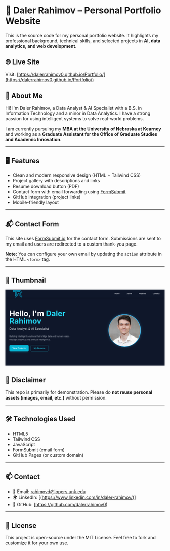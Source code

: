 # 💼 Daler Rahimov – Personal Portfolio Website

This is the source code for my personal portfolio website. It highlights my professional background, technical skills, and selected projects in **AI, data analytics, and web development**.

## 🌐 Live Site
Visit: [https://dalerrahimov0.github.io/Portfolio/](https://dalerrahimov0.github.io/Portfolio/)

## 🧠 About Me
Hi! I'm Daler Rahimov, a Data Analyst & AI Specialist with a B.S. in Information Technology and a minor in Data Analytics. I have a strong passion for using intelligent systems to solve real-world problems.

I am currently pursuing my **MBA at the University of Nebraska at Kearney** and working as a **Graduate Assistant for the Office of Graduate Studies and Academic Innovation**.

---

## 🖥️ Features

- Clean and modern responsive design (HTML + Tailwind CSS)
- Project gallery with descriptions and links
- Resume download button (PDF)
- Contact form with email forwarding using [FormSubmit](https://formsubmit.io)
- GitHub integration (project links)
- Mobile-friendly layout

---

## 📬 Contact Form

This site uses [FormSubmit.io](https://formsubmit.io) for the contact form. Submissions are sent to my email and users are redirected to a custom thank-you page.

**Note:** You can configure your own email by updating the `action` attribute in the HTML `<form>` tag.

---

## 📸 Thumbnail

![Portfolio Screenshot](./thumbnail.PNG)


## 🔐 Disclaimer

This repo is primarily for demonstration. Please do **not reuse personal assets (images, email, etc.)** without permission.

---

## 🛠️ Technologies Used

- HTML5
- Tailwind CSS
- JavaScript
- FormSubmit (email form)
- GitHub Pages (or custom domain)

---

## 📫 Contact

- 📧 Email: rahimovd@lopers.unk.edu  
- 🌍 LinkedIn: [(https://www.linkedin.com/in/daler-rahimov/)]
- 🧠 GitHub: [https://github.com/dalerrahimov0)

---

## 📌 License

This project is open-source under the MIT License. Feel free to fork and customize it for your own use.

